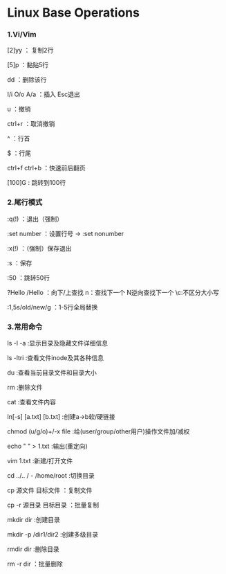 # Linux Base Operations

### 1.Vi/Vim

[2]yy 			  ： 复制2行

[5]p 				：黏贴5行

dd				   ：删除该行

I/i O/o A/a     ：插入  Esc退出 

u					 ：撤销 

ctrl+r			   ：取消撤销

^						：行首 

$						：行尾

ctrl+f ctrl+b   ：快速前后翻页

[100]G			: 跳转到100行





### 2.尾行模式

:q(!) 					 ：退出（强制）

:set number	   ：设置行号 -> :set nonumber

:x(!) 					  ：（强制）保存退出

:s    					  ：保存

:50 					  ：跳转50行

?Hello /Hello 	 ：向下/上查找    n：查找下一个 N逆向查找下一个  \c:不区分大小写

:1,5s/old/new/g ：1-5行全局替换



### 3.常用命令

ls -l -a 										:显示目录及隐藏文件详细信息

ls -ltri				 						 :查看文件inode及其各种信息

du												:查看当前目录文件和目录大小

rm 					  						:删除文件

cat												:查看文件内容

ln[-s] [a.txt] [b.txt]					:创建a->b软/硬链接

chmod (u/g/o)+/-x file		  	 :给(user/group/other用户)操作文件加/减权

echo 	"	"	>		1.txt			:输出(重定向)

vim 1.txt									:新建/打开文件

cd  ../..  /  - /home/root			:切换目录

cp 源文件 目标文件 				  ：复制文件

cp -r 源目录 目标目录				：批量复制

mkdir	dir							  	:创建目录

mkdir -p /dir1/dir2					:创建多级目录

rmdir	dir									:删除目录

rm -r     dir									：批量删除

 

